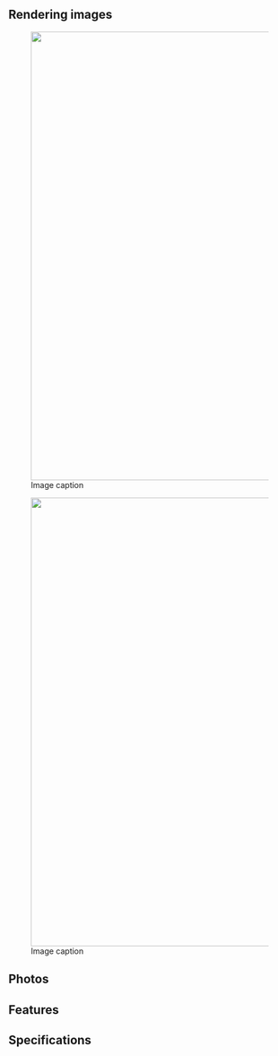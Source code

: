 ## Rendering images

<figure>
  <img width="800" src="PerceptionArray_202106081427.png">
  <figcaption>Image caption</figcaption>
</figure>

<figure>
  <img width="800" src="PerceptionArray_202106131929.png">
  <figcaption>Image caption</figcaption>
</figure>

## Photos

## Features

## Specifications
